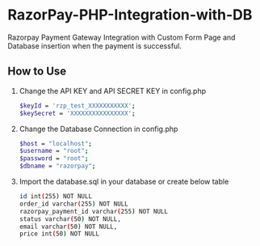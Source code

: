 # RazorPay-PHP-Integration-with-DB
Razorpay Payment Gateway Integration with Custom Form Page and Database insertion when the payment is successful.

## How to Use

1. Change the API KEY and API SECRET KEY in config.php

   ```sh
   $keyId = 'rzp_test_XXXXXXXXXXX';
   $keySecret = 'XXXXXXXXXXXXXXXX';
   ```
2. Change the Database Connection in config.php
   ```sh
   $host = "localhost";
   $username = "root";
   $password = "root";
   $dbname = "razorpay";
   ```
3. Import the database.sql in your database or create below table
   ```sh
   id int(255) NOT NULL
   order_id varchar(255) NOT NULL
   razorpay_payment_id varchar(255) NOT NULL
   status varchar(50) NOT NULL,
   email varchar(50) NOT NULL,
   price int(50) NOT NULL
   ```
